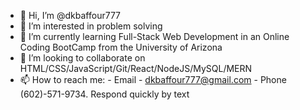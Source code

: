 - 👋 Hi, I’m @dkbaffour777
- 👀 I’m interested in problem solving
- 🌱 I’m currently learning Full-Stack Web Development
      in an Online Coding BootCamp from the University of Arizona
- 💞️ I’m looking to collaborate on HTML/CSS/JavaScript/Git/React/NodeJS/MySQL/MERN
- 📫 How to reach me: 
      - Email - dkbaffour777@gmail.com 
      - Phone (602)-571-9734. Respond quickly by text

<!---
dkbaffour777/dkbaffour777 is a ✨ special ✨ repository because its `README.md` (this file) appears on your GitHub profile.
You can click the Preview link to take a look at your changes.
--->
